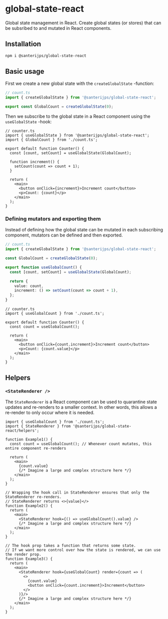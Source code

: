 # global-state-react

Global state management in React. Create global states (or stores) that can be subsribed to and mutated in React components.

## Installation

```sh
npm i @santerijps/global-state-react
```

## Basic usage

First we create a new global state with the `createGlobalState` -function:

```ts
// count.ts
import { createGlobalState } from '@santerijps/global-state-react';

export const GlobalCount = createGlobalState(0);
```

Then we subscribe to the global state in a React component using the `useGlobalState` -hook:

```tsx
// counter.ts
import { useGlobalState } from '@santerijps/global-state-react';
import { GlobalCount } from './count.ts';

export default function Counter() {
  const [count, setCount] = useGlobalState(GlobalCount);

  function increment() {
    setCount(count => count + 1);
  }

  return (
    <main>
      <button onClick={increment}>Increment count</button>
      <p>Count: {count}</p>
    </main>
  );
}
```

### Defining mutators and exporting them

Instead of defining how the global state can be mutated in each subscribing component, mutators can be defined and then exported.

```ts
// count.ts
import { createGlobalState } from '@santerijps/global-state-react';

const GlobalCount = createGlobalState(0);

export function useGlobalCount() {
  const [count, setCount] = useGlobalState(GlobalCount);

  return {
    value: count,
    increment: () => setCount(count => count + 1),
  };
}
```

```tsx
// counter.ts
import { useGlobalCount } from './count.ts';

export default function Counter() {
  const count = useGlobalCount();

  return (
    <main>
      <button onClick={count.increment}>Increment count</button>
      <p>Count: {count.value}</p>
    </main>
  );
}
```

## Helpers

### `<StateRenderer />`

The `StateRenderer` is a React component can be used to quarantine state updates and re-renders to a smaller context.
In other words, this allows a re-render to only occur where it is needed.

```tsx
import { useGlobalCount } from './count.ts';
import { StateRenderer } from '@santerijps/global-state-react/helpers';

function Example1() {
  const count = useGlobalCount(); // Whenever count mutates, this entire component re-renders

  return (
    <main>
      {count.value}
      {/* Imagine a large and complex structure here */}
    </main>
  );
}

// Wrapping the hook call in StateRenderer ensures that only the StateRenderer re-renders.
// StateRenderer returns <>{value}</>
function Example2() {
  return (
    <main>
      <StateRenderer hook={() => useGlobalCount().value} />
      {/* Imagine a large and complex structure here */}
    </main>
  );
}

// The hook prop takes a function that returns some state.
// If we want more control over how the state is rendered, we can use the render prop.
function Example3() {
  return (
    <main>
      <StateRenderer hook={useGlobalCount} render={count => (
        <>
          {count.value}
          <button onClick={count.increment}>Increment</button>
        </>
      )}/>
      {/* Imagine a large and complex structure here */}
    </main>
  );
}

```
